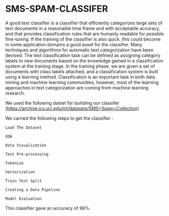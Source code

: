 # SMS-SPAM-CLASSIFER

A good text classifier is a classifier that efficiently categorizes large sets of text documents in a reasonable time frame and with acceptable accuracy, and that provides classification rules that are humanly readable for possible fine-tuning. If the training of the classifier is also quick, this could become in some application domains a good asset for the classifier. Many techniques and algorithms for automatic text categorization have been devised.
The text classification task can be defined as assigning category labels to new documents based on the knowledge gained in a classification system at the training stage. In the training phase, we are given a set of documents with class labels attached, and a classification system is built using a learning method. Classification is an important task in both data mining and machine learning communities, however, most of the learning approaches in text categorization are coming from machine learning research.

We used the following datset for builiding our classifer (https://archive.ics.uci.edu/ml/datasets/SMS+Spam+Collection)


We carried the following steps to get the classifier :

    Load The Dataset
    
    EDA
    
    Data Visualization
    
    Text Pre-processing
    
    Tokenize
    
    Vectorization
    
    Train Test Split
    
    Creating a Data Pipeline
    
    Model Evaluation
    
   This classifier gave an accuracy of 96%. 

